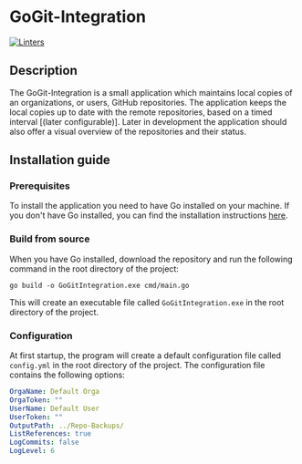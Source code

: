 # GoGit-Integration

[![Linters](https://github.com/AntonSkrub/GoGit-Integration/actions/workflows/linters.yml/badge.svg)](https://github.com/AntonSkrub/GoGit-Integration/actions/workflows/linters.yml)

## Description

The GoGit-Integration is a small application which maintains local copies of an organizations, or users, GitHub repositories. The application keeps the local copies up to date with the remote repositories, based on a timed interval [(later configurable)]. Later in development the application should also offer a visual overview of the repositories and their status.

## Installation guide

### Prerequisites

To install the application you need to have Go installed on your machine. 
If you don't have Go installed, you can find the installation instructions [here](https://golang.org/doc/install).

### Build from source

When you have Go installed, download the repository and run the following command in the root directory of the project:

```text
go build -o GoGitIntegration.exe cmd/main.go
```

This will create an executable file called `GoGitIntegration.exe` in the root directory of the project.

### Configuration

At first startup, the program will create a default configuration file called `config.yml` in the root directory of the project.
The configuration file contains the following options:

```yaml
OrgaName: Default Orga
OrgaToken: ""
UserName: Default User
UserToken: ""
OutputPath: ../Repo-Backups/
ListReferences: true
LogCommits: false
LogLevel: 6
```
